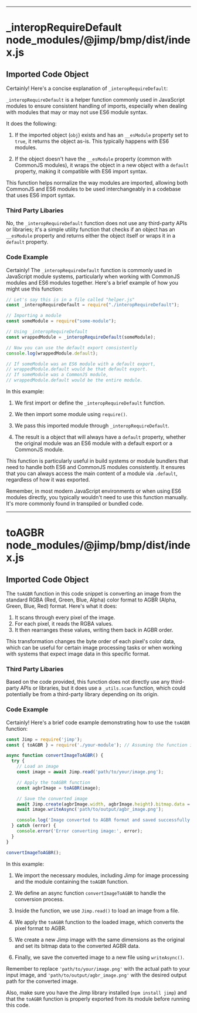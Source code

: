 

  
---
# _interopRequireDefault node_modules/@jimp/bmp/dist/index.js
## Imported Code Object
Certainly! Here's a concise explanation of `_interopRequireDefault`:

`_interopRequireDefault` is a helper function commonly used in JavaScript modules to ensure consistent handling of imports, especially when dealing with modules that may or may not use ES6 module syntax.

It does the following:

1. If the imported object (`obj`) exists and has an `__esModule` property set to `true`, it returns the object as-is. This typically happens with ES6 modules.

2. If the object doesn't have the `__esModule` property (common with CommonJS modules), it wraps the object in a new object with a `default` property, making it compatible with ES6 import syntax.

This function helps normalize the way modules are imported, allowing both CommonJS and ES6 modules to be used interchangeably in a codebase that uses ES6 import syntax.

### Third Party Libaries

No, the `_interopRequireDefault` function does not use any third-party APIs or libraries; it's a simple utility function that checks if an object has an `__esModule` property and returns either the object itself or wraps it in a `default` property.

### Code Example

Certainly! The `_interopRequireDefault` function is commonly used in JavaScript module systems, particularly when working with CommonJS modules and ES6 modules together. Here's a brief example of how you might use this function:

```javascript
// Let's say this is in a file called "helper.js"
const _interopRequireDefault = require("./interopRequireDefault");

// Importing a module
const someModule = require("some-module");

// Using _interopRequireDefault
const wrappedModule = _interopRequireDefault(someModule);

// Now you can use the default export consistently
console.log(wrappedModule.default);

// If someModule was an ES6 module with a default export, 
// wrappedModule.default would be that default export.
// If someModule was a CommonJS module, 
// wrappedModule.default would be the entire module.
```

In this example:

1. We first import or define the `_interopRequireDefault` function.

2. We then import some module using `require()`.

3. We pass this imported module through `_interopRequireDefault`.

4. The result is a object that will always have a `default` property, whether the original module was an ES6 module with a default export or a CommonJS module.

This function is particularly useful in build systems or module bundlers that need to handle both ES6 and CommonJS modules consistently. It ensures that you can always access the main content of a module via `.default`, regardless of how it was exported.

Remember, in most modern JavaScript environments or when using ES6 modules directly, you typically wouldn't need to use this function manually. It's more commonly found in transpiled or bundled code.

---
# toAGBR node_modules/@jimp/bmp/dist/index.js
## Imported Code Object
The `toAGBR` function in this code snippet is converting an image from the standard RGBA (Red, Green, Blue, Alpha) color format to AGBR (Alpha, Green, Blue, Red) format. Here's what it does:

1. It scans through every pixel of the image.
2. For each pixel, it reads the RGBA values.
3. It then rearranges these values, writing them back in AGBR order.

This transformation changes the byte order of each pixel's color data, which can be useful for certain image processing tasks or when working with systems that expect image data in this specific format.

### Third Party Libaries

Based on the code provided, this function does not directly use any third-party APIs or libraries, but it does use a `_utils.scan` function, which could potentially be from a third-party library depending on its origin.

### Code Example

Certainly! Here's a brief code example demonstrating how to use the `toAGBR` function:

```javascript
const Jimp = require('jimp');
const { toAGBR } = require('./your-module'); // Assuming the function is in a separate module

async function convertImageToAGBR() {
  try {
    // Load an image
    const image = await Jimp.read('path/to/your/image.png');

    // Apply the toAGBR function
    const agbrImage = toAGBR(image);

    // Save the converted image
    await Jimp.create(agbrImage.width, agbrImage.height).bitmap.data = agbrImage.data;
    await image.writeAsync('path/to/output/agbr_image.png');

    console.log('Image converted to AGBR format and saved successfully.');
  } catch (error) {
    console.error('Error converting image:', error);
  }
}

convertImageToAGBR();
```

In this example:

1. We import the necessary modules, including Jimp for image processing and the module containing the `toAGBR` function.

2. We define an async function `convertImageToAGBR` to handle the conversion process.

3. Inside the function, we use `Jimp.read()` to load an image from a file.

4. We apply the `toAGBR` function to the loaded image, which converts the pixel format to AGBR.

5. We create a new Jimp image with the same dimensions as the original and set its bitmap data to the converted AGBR data.

6. Finally, we save the converted image to a new file using `writeAsync()`.

Remember to replace `'path/to/your/image.png'` with the actual path to your input image, and `'path/to/output/agbr_image.png'` with the desired output path for the converted image.

Also, make sure you have the Jimp library installed (`npm install jimp`) and that the `toAGBR` function is properly exported from its module before running this code.


  
